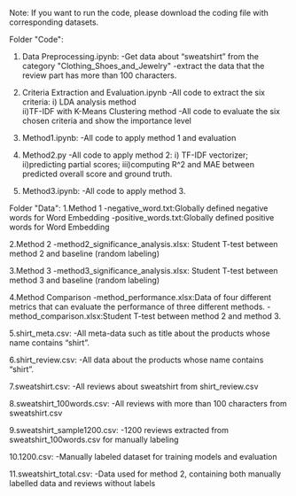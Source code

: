Note:
If you want to run the code, please download the coding file with corresponding datasets.




Folder "Code":
1. Data Preprocessing.ipynb:
        -Get data about “sweatshirt” from the category "Clothing_Shoes_and_Jewelry"
        -extract the data that the review part has more than 100 characters.


2. Criteria Extraction and Evaluation.ipynb
        -All code to extract the six criteria: 
                i) LDA analysis method                                                                           
		ii)TF-IDF with K-Means Clustering method
        -All code to evaluate the six chosen criteria and show the importance level


3. Method1.ipynb:
        -All code to apply method 1 and evaluation


4. Method2.py
        -All code to apply method 2: 
                i) TF-IDF vectorizer;                                                                              
		ii)predicting partial scores;                                                                                      		iii)computing R^2 and MAE between predicted overall score and ground truth. 
                                                                                                 
5. Method3.ipynb:
        -All code to apply method 3.






Folder "Data":
1.Method 1
        -negative_word.txt:Globally defined negative words for Word Embedding
        -positive_words.txt:Globally defined positive words for Word Embedding


2.Method 2
        -method2_significance_analysis.xlsx: Student T-test between method 2 and baseline (random labeling)


3.Method 3
        -method3_significance_analysis.xlsx: Student T-test between method 3 and baseline (random labeling)


4.Method Comparison
        -method_performance.xlsx:Data of four different metrics that can evaluate the performance of three different methods.
        -method_comparison.xlsx:Student T-test between method 2 and method 3.


5.shirt_meta.csv:
        -All meta-data such as title about the products whose name contains “shirt”.


6.shirt_review.csv:
        -All data about the products whose name contains “shirt”.


7.sweatshirt.csv:
        -All reviews about sweatshirt from shirt_review.csv


8.sweatshirt_100words.csv:
        -All reviews with more than 100 characters from sweatshirt.csv


9.sweatshirt_sample1200.csv:
        -1200 reviews extracted from sweatshirt_100words.csv for manually labeling


10.1200.csv:
        -Manually labeled dataset for training models and evaluation


11.sweatshirt_total.csv:
        -Data used for method 2, containing both manually labelled data and reviews without labels